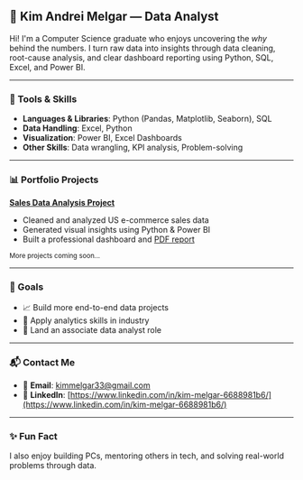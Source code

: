 ## 💼 Kim Andrei Melgar — Data Analyst

Hi! I'm a Computer Science graduate who enjoys uncovering the *why* behind the numbers. I turn raw data into insights through data cleaning, root-cause analysis, and clear dashboard reporting using Python, SQL, Excel, and Power BI.

---

### 🧰 Tools & Skills

* **Languages & Libraries**: Python (Pandas, Matplotlib, Seaborn), SQL
* **Data Handling**: Excel, Python
* **Visualization**: Power BI, Excel Dashboards
* **Other Skills**: Data wrangling, KPI analysis, Problem-solving

---

### 📊 Portfolio Projects

**[Sales Data Analysis Project](https://github.com/ArkBluee/sales-data-analysis-project)**

* Cleaned and analyzed US e-commerce sales data
* Generated visual insights using Python & Power BI
* Built a professional dashboard and [PDF report](https://github.com/ArkBluee/sales-data-analysis-project/blob/main/reports/sales_analysis_report.pdf)

<sub>More projects coming soon...</sub>

---

### 🎯 Goals

* 📈 Build more end-to-end data projects
* 🧠 Apply analytics skills in industry
* 🤝 Land an associate data analyst role

---

### 📬 Contact Me

* 📧 **Email**: [kimmelgar33@gmail.com](mailto:kimmelgar33@gmail.com)
* 💼 **LinkedIn**: [https://www.linkedin.com/in/kim-melgar-6688981b6/](https://www.linkedin.com/in/kim-melgar-6688981b6/)

---

### ✨ Fun Fact

I also enjoy building PCs, mentoring others in tech, and solving real-world problems through data.
